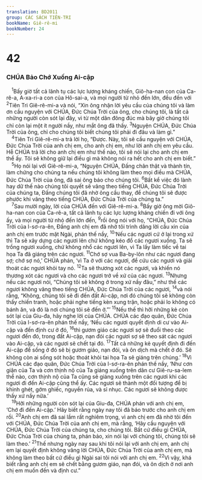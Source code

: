 ```yaml
---
translation: BD2011
group: CÁC SÁCH TIÊN-TRI
bookName: Giê-rê-mi 
bookNumber: 24
---
```


<div class="title"><h1>42</h1><h3>CHÚA Bảo Chớ Xuống Ai-cập</h3></div>
<span class="verse gie_42_1"> <sup>1</sup>Bấy giờ tất cả lãnh tụ các lực lượng kháng chiến, Giô-ha-nan con của Ca-rê-a, A-xa-ri-a con của Hô-sai-a, và mọi người từ nhỏ đến lớn, đều đến với </span>
<span class="verse gie_42_2"><sup>2</sup>Tiên Tri Giê-rê-mi-a và nói, “Xin ông nhận lời yêu cầu của chúng tôi và làm ơn cầu nguyện với CHÚA, Ðức Chúa Trời của ông, cho chúng tôi, là tất cả những người còn sót lại đây, vì từ một dân đông đúc mà bây giờ chúng tôi chỉ còn lại một ít người nầy, như mắt ông đã thấy. </span>
<span class="verse gie_42_3"><sup>3</sup>Nguyện CHÚA, Ðức Chúa Trời của ông, chỉ cho chúng tôi biết chúng tôi phải đi đâu và làm gì.”<br/></span>
<span class="verse gie_42_4"> <sup>4</sup>Tiên Tri Giê-rê-mi-a trả lời họ, “Ðược. Này, tôi sẽ cầu nguyện với CHÚA, Ðức Chúa Trời của anh chị em, cho anh chị em, như lời anh chị em yêu cầu. Hễ CHÚA trả lời cho anh chị em như thế nào, tôi sẽ nói lại cho anh chị em thể ấy. Tôi sẽ không giữ lại điều gì mà không nói ra hết cho anh chị em biết.”<br/></span>
<span class="verse gie_42_5"> <sup>5</sup>Họ nói lại với Giê-rê-mi-a, “Nguyện CHÚA, Ðấng chân thật và thành tín, làm chứng cho chúng ta nếu chúng tôi không làm theo mọi điều mà CHÚA, Ðức Chúa Trời của ông, đã sai ông báo cho chúng tôi. </span>
<span class="verse gie_42_6"><sup>6</sup>Bất kể việc đó lành hay dữ thế nào chúng tôi quyết sẽ vâng theo tiếng CHÚA, Ðức Chúa Trời của chúng ta, Ðấng chúng tôi đã nhờ ông cầu thay, để chúng tôi sẽ được phước khi vâng theo tiếng CHÚA, Ðức Chúa Trời của chúng ta.”<br/></span>
<span class="verse gie_42_7"> <sup>7</sup>Sau mười ngày, lời của CHÚA đến với Giê-rê-mi-a. </span>
<span class="verse gie_42_8"><sup>8</sup>Bấy giờ ông mời Giô-ha-nan con của Ca-rê-a, tất cả lãnh tụ các lực lượng kháng chiến đi với ông ấy, và mọi người từ nhỏ đến lớn đến, </span>
<span class="verse gie_42_9"><sup>9</sup>rồi ông nói với họ, “CHÚA, Ðức Chúa Trời của I-sơ-ra-ên, Ðấng anh chị em đã nhờ tôi trình dâng lời cầu xin của anh chị em trước mặt Ngài, phán thế nầy, </span>
<span class="verse gie_42_10"><sup>10</sup>‘Nếu các ngươi cứ ở lại trong xứ thì Ta sẽ xây dựng các ngươi lên chứ không kéo đổ các ngươi xuống. Ta sẽ trồng ngươi xuống, chứ không nhổ các ngươi lên, vì Ta lấy làm tiếc về tai họa Ta đã giáng trên các ngươi. </span>
<span class="verse gie_42_11"><sup>11</sup>Chớ sợ vua Ba-by-lôn như các ngươi đang sợ; chớ sợ nó,’ CHÚA phán, ‘vì Ta ở với các ngươi, để cứu các ngươi và giải thoát các ngươi khỏi tay nó. </span>
<span class="verse gie_42_12"><sup>12</sup>Ta sẽ thương xót các ngươi, và khiến nó thương xót các ngươi và cho các ngươi trở về xứ của các ngươi. </span>
<span class="verse gie_42_13"><sup>13</sup>Nhưng nếu các ngươi nói, “Chúng tôi sẽ không ở trong xứ nầy đâu,” như thế các ngươi không vâng theo tiếng CHÚA, Ðức Chúa Trời của các ngươi, </span>
<span class="verse gie_42_14"><sup>14</sup>và nói rằng, “Không, chúng tôi sẽ đi đến đất Ai-cập, nơi đó chúng tôi sẽ không còn thấy chiến tranh, hoặc phải nghe tiếng kèn xung trận, hoặc phải lo không có bánh ăn, và đó là nơi chúng tôi sẽ đến ở.”’ </span>
<span class="verse gie_42_15"><sup>15</sup>Nếu thế thì hỡi những kẻ còn sót lại của Giu-đa, hãy nghe lời của CHÚA. CHÚA các đạo quân, Ðức Chúa Trời của I-sơ-ra-ên phán thế nầy, ‘Nếu các ngươi quyết định di cư vào Ai-cập và đến định cư ở đó, </span>
<span class="verse gie_42_16"><sup>16</sup>thì gươm giáo các ngươi sợ sẽ đuổi theo các ngươi đến đó, trong đất Ai-cập, nạn đói các ngươi sợ sẽ theo sát các ngươi vào Ai-cập, và các ngươi sẽ chết tại đó. </span>
<span class="verse gie_42_17"><sup>17</sup>Tất cả những kẻ quyết định đi đến Ai-cập để sống ở đó sẽ bị gươm giáo, nạn đói, và ôn dịch mà chết ở đó. Sẽ không còn ai sống sót hoặc thoát khỏi tai họa Ta sẽ giáng trên chúng.’ </span>
<span class="verse gie_42_18"><sup>18</sup>Vì CHÚA các đạo quân, Ðức Chúa Trời của I-sơ-ra-ên phán thế nầy, ‘Như cơn giận của Ta và cơn thịnh nộ của Ta giáng xuống trên dân cư Giê-ru-sa-lem thể nào, cơn thịnh nộ của Ta cũng sẽ giáng xuống trên các ngươi khi các ngươi đi đến Ai-cập cũng thể ấy. Các ngươi sẽ thành một đối tượng để bị khinh ghét, gớm ghiếc, nguyền rủa, và sỉ nhục. Các ngươi sẽ không được thấy xứ nầy nữa.’<br/></span>
<span class="verse gie_42_19"> <sup>19</sup>Hỡi những người còn sót lại của Giu-đa, CHÚA phán với anh chị em, ‘Chớ đi đến Ai-cập.’ Hãy biết rằng ngày nay tôi đã báo trước cho anh chị em rồi. </span>
<span class="verse gie_42_20"><sup>20</sup>Anh chị em đã sai lầm rất nghiêm trọng, vì anh chị em đã nhờ tôi đến với CHÚA, Ðức Chúa Trời của anh chị em, mà rằng, ‘Hãy cầu nguyện với CHÚA, Ðức Chúa Trời của chúng ta, cho chúng tôi. Bất cứ điều gì CHÚA, Ðức Chúa Trời của chúng ta, phán bảo, xin nói lại với chúng tôi, chúng tôi sẽ làm theo.’ </span>
<span class="verse gie_42_21"><sup>21</sup>Thế nhưng ngày nay sau khi tôi nói lại với anh chị em, anh chị em lại quyết định không vâng lời CHÚA, Ðức Chúa Trời của anh chị em, mà không làm theo bất cứ điều gì Ngài sai tôi nói với anh chị em. </span>
<span class="verse gie_42_22"><sup>22</sup>Vì vậy, khá biết rằng anh chị em sẽ chết bằng gươm giáo, nạn đói, và ôn dịch ở nơi anh chị em muốn đến và định cư.”<br/></span>

